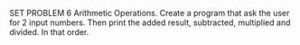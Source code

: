 SET PROBLEM 6
Arithmetic Operations.
Create a program that ask the user for 2 input numbers. Then print the added result, subtracted, multiplied and divided. In that order.

